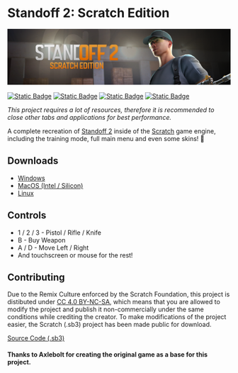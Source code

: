 # Standoff 2: Scratch Edition
<p align="center">
    
![GitHub Cover](https://raw.githubusercontent.com/Wanja01YT/standoff2-scratch/main/github-banner.png)
    
</p>

[![Static Badge](https://img.shields.io/badge/scratch-0.1.0-orange?logo=scratch&logoColor=orange)](about:blank)
[![Static Badge](https://img.shields.io/badge/gamejolt-0.1.0-green?logo=gamejolt&logoColor=green)](https://gamejolt.com/games/standoff2-scratch/892066)
[![Static Badge](https://img.shields.io/badge/itch.io-0.1.0-FA5C5C?logo=itchdotio&logoColor=FA5C5C)](https://wanja01yt.itch.io/standoff2-scratch)
[![Static Badge](https://img.shields.io/badge/license-CC%204.0%20BY--NC--SA-lightgrey)](https://creativecommons.org/licenses/by-nc-sa/4.0/deed.en)


<i>This project requires a lot of resources, therefore it is recommended to close other tabs and applications for best performance.</i>

A complete recreation of [Standoff 2](https://install.standoff2.com/) inside of the [Scratch](https://scratch.mit.edu/) game engine, including the training mode, full main menu and even some skins! 👀

## Downloads

- [Windows](https://github.com/Wanja01YT/standoff2-scratch/releases/download/source-code/standoff2-scratch-win64.zip)
- [MacOS (Intel / Silicon)](https://github.com/Wanja01YT/standoff2-scratch/releases/download/source-code/standoff2-scratch-macos.zip)
- [Linux](https://github.com/Wanja01YT/standoff2-scratch/releases/download/source-code/standoff2-scratch-linux.zip)

## Controls

- 1 / 2 / 3 - Pistol / Rifle / Knife
- B - Buy Weapon
- A / D - Move Left / Right
- And touchscreen or mouse for the rest!

## Contributing

Due to the Remix Culture enforced by the Scratch Foundation, this project is distibuted under [CC 4.0 BY-NC-SA](https://creativecommons.org/licenses/by-nc-sa/4.0/deed.en), which means that you are allowed to modify the project and publish it non-commercially under the same conditions while crediting the creator. To make modifications of the project easier, the Scratch (.sb3) project has been made public for download. 

[Source Code (.sb3)](https://github.com/Wanja01YT/standoff2-scratch/releases/download/source-code/3DTest.sb3)

#### Thanks to Axlebolt for creating the original game as a base for this project.
